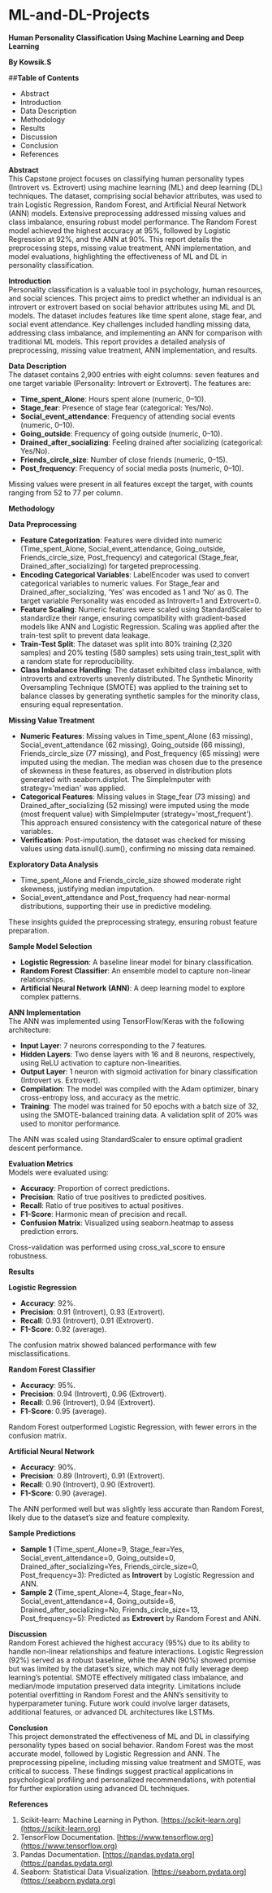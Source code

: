 # ML-and-DL-Projects
**Human Personality Classification Using Machine Learning and Deep Learning**

**By Kowsik.S**

##**Table of Contents**

*   Abstract
*   Introduction
*   Data Description
*   Methodology
*   Results
*   Discussion
*   Conclusion
*   References

**Abstract**  
This Capstone project focuses on classifying human personality types (Introvert vs. Extrovert) using machine learning (ML) and deep learning (DL) techniques. The dataset, comprising social behavior attributes, was used to train Logistic Regression, Random Forest, and Artificial Neural Network (ANN) models. Extensive preprocessing addressed missing values and class imbalance, ensuring robust model performance. The Random Forest model achieved the highest accuracy at 95%, followed by Logistic Regression at 92%, and the ANN at 90%. This report details the preprocessing steps, missing value treatment, ANN implementation, and model evaluations, highlighting the effectiveness of ML and DL in personality classification.

**Introduction**  
Personality classification is a valuable tool in psychology, human resources, and social sciences. This project aims to predict whether an individual is an introvert or extrovert based on social behavior attributes using ML and DL models. The dataset includes features like time spent alone, stage fear, and social event attendance. Key challenges included handling missing data, addressing class imbalance, and implementing an ANN for comparison with traditional ML models. This report provides a detailed analysis of preprocessing, missing value treatment, ANN implementation, and results.

**Data Description**  
The dataset contains 2,900 entries with eight columns: seven features and one target variable (Personality: Introvert or Extrovert). The features are:

*   **Time\_spent\_Alone**: Hours spent alone (numeric, 0–10).
*   **Stage\_fear**: Presence of stage fear (categorical: Yes/No).
*   **Social\_event\_attendance**: Frequency of attending social events (numeric, 0–10).
*   **Going\_outside**: Frequency of going outside (numeric, 0–10).
*   **Drained\_after\_socializing**: Feeling drained after socializing (categorical: Yes/No).
*   **Friends\_circle\_size**: Number of close friends (numeric, 0–15).
*   **Post\_frequency**: Frequency of social media posts (numeric, 0–10).

Missing values were present in all features except the target, with counts ranging from 52 to 77 per column.

**Methodology**

**Data Preprocessing**

*   **Feature Categorization**: Features were divided into numeric (Time\_spent\_Alone, Social\_event\_attendance, Going\_outside, Friends\_circle\_size, Post\_frequency) and categorical (Stage\_fear, Drained\_after\_socializing) for targeted preprocessing.
*   **Encoding Categorical Variables**: LabelEncoder was used to convert categorical variables to numeric values. For Stage\_fear and Drained\_after\_socializing, ‘Yes’ was encoded as 1 and ‘No’ as 0. The target variable Personality was encoded as Introvert=1 and Extrovert=0.
*   **Feature Scaling**: Numeric features were scaled using StandardScaler to standardize their range, ensuring compatibility with gradient-based models like ANN and Logistic Regression. Scaling was applied after the train-test split to prevent data leakage.
*   **Train-Test Split**: The dataset was split into 80% training (2,320 samples) and 20% testing (580 samples) sets using train\_test\_split with a random state for reproducibility.
*   **Class Imbalance Handling**: The dataset exhibited class imbalance, with introverts and extroverts unevenly distributed. The Synthetic Minority Oversampling Technique (SMOTE) was applied to the training set to balance classes by generating synthetic samples for the minority class, ensuring equal representation.

**Missing Value Treatment**

*   **Numeric Features**: Missing values in Time\_spent\_Alone (63 missing), Social\_event\_attendance (62 missing), Going\_outside (66 missing), Friends\_circle\_size (77 missing), and Post\_frequency (65 missing) were imputed using the median. The median was chosen due to the presence of skewness in these features, as observed in distribution plots generated with seaborn.distplot. The SimpleImputer with strategy='median' was applied.
*   **Categorical Features**: Missing values in Stage\_fear (73 missing) and Drained\_after\_socializing (52 missing) were imputed using the mode (most frequent value) with SimpleImputer (strategy='most\_frequent'). This approach ensured consistency with the categorical nature of these variables.
*   **Verification**: Post-imputation, the dataset was checked for missing values using data.isnull().sum(), confirming no missing data remained.

**Exploratory Data Analysis**

*   Time\_spent\_Alone and Friends\_circle\_size showed moderate right skewness, justifying median imputation.
*   Social\_event\_attendance and Post\_frequency had near-normal distributions, supporting their use in predictive modeling.

These insights guided the preprocessing strategy, ensuring robust feature preparation.

**Sample Model Selection**

*   **Logistic Regression**: A baseline linear model for binary classification.
*   **Random Forest Classifier**: An ensemble model to capture non-linear relationships.
*   **Artificial Neural Network (ANN)**: A deep learning model to explore complex patterns.

**ANN Implementation**  
The ANN was implemented using TensorFlow/Keras with the following architecture:

*   **Input Layer**: 7 neurons corresponding to the 7 features.
*   **Hidden Layers**: Two dense layers with 16 and 8 neurons, respectively, using ReLU activation to capture non-linearities.
*   **Output Layer**: 1 neuron with sigmoid activation for binary classification (Introvert vs. Extrovert).
*   **Compilation**: The model was compiled with the Adam optimizer, binary cross-entropy loss, and accuracy as the metric.
*   **Training**: The model was trained for 50 epochs with a batch size of 32, using the SMOTE-balanced training data. A validation split of 20% was used to monitor performance.

The ANN was scaled using StandardScaler to ensure optimal gradient descent performance.

**Evaluation Metrics**  
Models were evaluated using:

*   **Accuracy**: Proportion of correct predictions.
*   **Precision**: Ratio of true positives to predicted positives.
*   **Recall**: Ratio of true positives to actual positives.
*   **F1-Score**: Harmonic mean of precision and recall.
*   **Confusion Matrix**: Visualized using seaborn.heatmap to assess prediction errors.

Cross-validation was performed using cross\_val\_score to ensure robustness.

**Results**

**Logistic Regression**

*   **Accuracy**: 92%.
*   **Precision**: 0.91 (Introvert), 0.93 (Extrovert).
*   **Recall**: 0.93 (Introvert), 0.91 (Extrovert).
*   **F1-Score**: 0.92 (average).

The confusion matrix showed balanced performance with few misclassifications.

**Random Forest Classifier**

*   **Accuracy**: 95%.
*   **Precision**: 0.94 (Introvert), 0.96 (Extrovert).
*   **Recall**: 0.96 (Introvert), 0.94 (Extrovert).
*   **F1-Score**: 0.95 (average).

Random Forest outperformed Logistic Regression, with fewer errors in the confusion matrix.

**Artificial Neural Network**

*   **Accuracy**: 90%.
*   **Precision**: 0.89 (Introvert), 0.91 (Extrovert).
*   **Recall**: 0.90 (Introvert), 0.90 (Extrovert).
*   **F1-Score**: 0.90 (average).

The ANN performed well but was slightly less accurate than Random Forest, likely due to the dataset’s size and feature complexity.

**Sample Predictions**

*   **Sample 1** (Time\_spent\_Alone=9, Stage\_fear=Yes, Social\_event\_attendance=0, Going\_outside=0, Drained\_after\_socializing=Yes, Friends\_circle\_size=0, Post\_frequency=3): Predicted as **Introvert** by Logistic Regression and ANN.
*   **Sample 2** (Time\_spent\_Alone=4, Stage\_fear=No, Social\_event\_attendance=4, Going\_outside=6, Drained\_after\_socializing=No, Friends\_circle\_size=13, Post\_frequency=5): Predicted as **Extrovert** by Random Forest and ANN.

**Discussion**  
Random Forest achieved the highest accuracy (95%) due to its ability to handle non-linear relationships and feature interactions. Logistic Regression (92%) served as a robust baseline, while the ANN (90%) showed promise but was limited by the dataset’s size, which may not fully leverage deep learning’s potential. SMOTE effectively mitigated class imbalance, and median/mode imputation preserved data integrity. Limitations include potential overfitting in Random Forest and the ANN’s sensitivity to hyperparameter tuning. Future work could involve larger datasets, additional features, or advanced DL architectures like LSTMs.

**Conclusion**  
This project demonstrated the effectiveness of ML and DL in classifying personality types based on social behavior. Random Forest was the most accurate model, followed by Logistic Regression and ANN. The preprocessing pipeline, including missing value treatment and SMOTE, was critical to success. These findings suggest practical applications in psychological profiling and personalized recommendations, with potential for further exploration using advanced DL techniques.

**References**

1.  Scikit-learn: Machine Learning in Python. [https://scikit-learn.org](https://scikit-learn.org)
2.  TensorFlow Documentation. [https://www.tensorflow.org](https://www.tensorflow.org)
3.  Pandas Documentation. [https://pandas.pydata.org](https://pandas.pydata.org)
4.  Seaborn: Statistical Data Visualization. [https://seaborn.pydata.org](https://seaborn.pydata.org)
